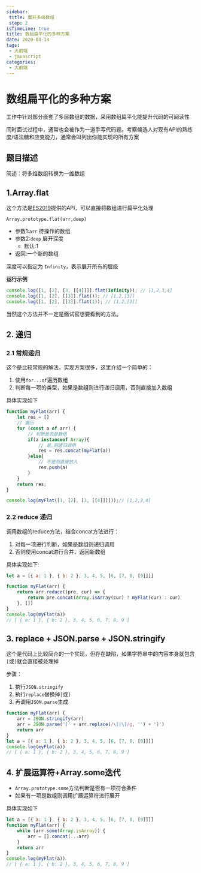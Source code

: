 ```yaml
---
sidebar:
 title: 展开多级数组
 step: 2
isTimeLine: true
title: 数组扁平化的多种方案
date: 2020-04-14
tags:
 - 大前端
 - javascript
categories:
 - 大前端
---
```

# 数组扁平化的多种方案

工作中针对部分嵌套了多层数组的数据，采用数组扁平化能提升代码的可阅读性

同时面试过程中，通常也会被作为一道手写代码题。考察候选人对现有API的熟练度/语法糖和应变能力，通常会叫列出你能实现的所有方案

## 题目描述
简述：将多维数组转换为一维数组

## 1.Array.flat

这个方法是[ES2019](https://tc39.es/proposal-flatMap/)提供的API，可以直接将数组进行扁平化处理

``Array.prototype.flat(arr,deep)``
* 参数1:``arr`` 待操作的数组
* 参数2:``deep`` 展开深度
  * 默认:1
* 返回:一个新的数组

深度可以指定为 `Infinity`，表示展开所有的层级

**运行示例**
```js
console.log([1, [2], [3, [[4]]]].flat(Infinity)); // [1,2,3,4]
console.log([1, [2], [[3]].flat()); // [1,2,[3]]
console.log([1, [2], [[3]].flat(1)); // [1,2,[3]]
```

当然这个方法并不一定是面试官想要看到的方法。
## 2. 递归
### 2.1 常规递归
这个是比较常规的解法，实现方案很多，这里介绍一个简单的：
1. 使用`for...of`遍历数组
2. 判断每一项的类型，如果是数组则进行递归调用，否则直接加入数组

具体实现如下
```js
function myFlat(arr) {
    let res = []
    // 遍历
    for (const a of arr) {
        // 判断是否是数组
        if(a instanceof Array){
            // 是,则递归调用
            res = res.concat(myFlat(a))
        }else{
            // 不是则直接放入
            res.push(a)
        }
    }
    return res;
}

console.log(myFlat([1, [2], [3, [[4]]]]));// [1,2,3,4]
```
### 2.2 reduce 递归
调用数组的reduce方法，结合concat方法进行：
1. 对每一项进行判断，如果是数组则递归调用
2. 否则使用concat进行合并，返回新数组

具体实现如下:
```js
let a = [{ a: 1 }, { b: 2 }, 3, 4, 5, [6, [7, 8, [9]]]]

function myFlat(arr) {
    return arr.reduce((pre, cur) => {
        return pre.concat(Array.isArray(cur) ? myFlat(cur) : cur)
    }, [])
}
console.log(myFlat(a))
// [ { a: 1 }, { b: 2 }, 3, 4, 5, 6, 7, 8, 9 ]
```
## 3. replace + JSON.parse + JSON.stringify
这个是代码上比较简介的一个实现，但存在缺陷，如果字符串中的内容本身就包含`[`或`]`就会直接被处理掉

步骤：
1. 执行`JSON.stringify`
2. 执行`replace`替换掉`[`或`]`
3. 再调用`JSON.parse`生成
```js
function myFlat(arr) {
    arr = JSON.stringify(arr)
    arr = JSON.parse('[' + arr.replace(/\[|\]/g, '') + ']')
    return arr
}
let a = [{ a: 1 }, { b: 2 }, 3, 4, 5, [6, [7, 8, [9]]]]
console.log(myFlat(a))
// [ { a: 1 }, { b: 2 }, 3, 4, 5, 6, 7, 8, 9 ]
```



## 4. 扩展运算符+Array.some迭代
* `Array.prototype.some`方法判断是否有一项符合条件
* 如果有一项是数组则调用扩展运算符进行展开

具体实现如下
```js
let a = [{ a: 1 }, { b: 2 }, 3, 4, 5, [6, [7, 8, [9]]]]
function myFlat(arr) {
    while (arr.some(Array.isArray)) {
        arr = [].concat(...arr)
    }
    return arr
}
console.log(myFlat(a))
// [ { a: 1 }, { b: 2 }, 3, 4, 5, 6, 7, 8, 9 ]
```

<comment/>
<tongji/>